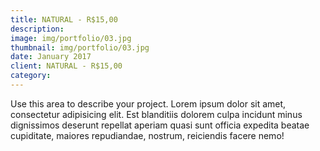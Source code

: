 ```yaml
---
title: NATURAL - R$15,00
description: 
image: img/portfolio/03.jpg
thumbnail: img/portfolio/03.jpg
date: January 2017
client: NATURAL - R$15,00 
category: 
---
```

Use this area to describe your project. Lorem ipsum dolor sit amet, consectetur adipisicing elit. Est blanditiis dolorem culpa incidunt minus dignissimos deserunt repellat aperiam quasi sunt officia expedita beatae cupiditate, maiores repudiandae, nostrum, reiciendis facere nemo!
